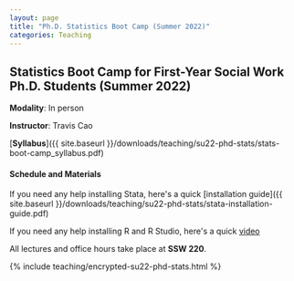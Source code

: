 ```yaml
---
layout: page
title: "Ph.D. Statistics Boot Camp (Summer 2022)"
categories: Teaching
---
```


## Statistics Boot Camp for First-Year Social Work Ph.D. Students (Summer 2022)

**Modality**: In person

**Instructor**: Travis Cao

[**Syllabus**]({{ site.baseurl }}/downloads/teaching/su22-phd-stats/stats-boot-camp_syllabus.pdf)

#### Schedule and Materials

If you need any help installing Stata, here's a quick [installation guide]({{ site.baseurl }}/downloads/teaching/su22-phd-stats/stata-installation-guide.pdf)

If you need any help installing R and R Studio, here's a quick [video](https://youtu.be/3s57Swwoj-A)

All lectures and office hours take place at **SSW 220**. 

{% include teaching/encrypted-su22-phd-stats.html %}
